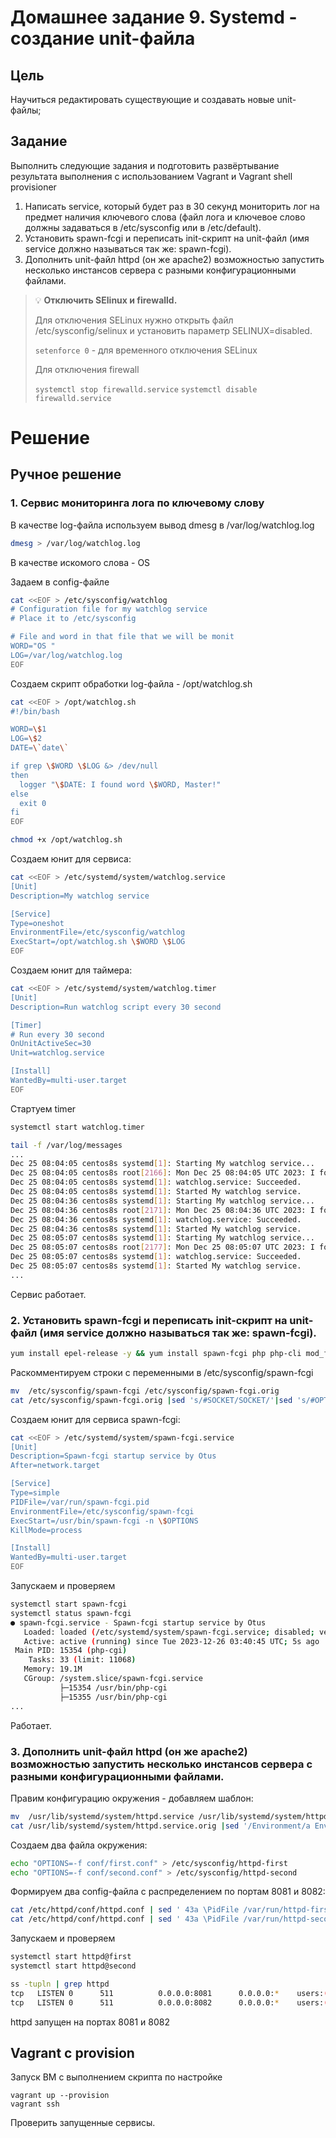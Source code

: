 # Домашнее задание 9. Systemd - создание unit-файла

## Цель

Научиться редактировать существующие и создавать новые unit-файлы;

## Задание

Выполнить следующие задания и подготовить развёртывание результата выполнения с использованием Vagrant и Vagrant shell provisioner

1. Написать service, который будет раз в 30 секунд мониторить лог на предмет наличия ключевого слова (файл лога и ключевое слово должны задаваться в /etc/sysconfig или в /etc/default).
2. Установить spawn-fcgi и переписать init-скрипт на unit-файл (имя service должно называться так же: spawn-fcgi).
3. Дополнить unit-файл httpd (он же apache2) возможностью запустить несколько инстансов сервера с разными конфигурационными файлами.

>💡 **Отключить SElinux и firewalld.**
>
>Для отключения SELinux нужно открыть файл /etc/sysconfig/selinux и установить параметр SELINUX=disabled. 
>
>`setenforce 0` - для временного отключения SELinux
>
>Для отключения firewall
>
>`systemctl stop firewalld.service`
>`systemctl disable firewalld.service`

# Решение

## Ручное решение

### 1. Сервис мониторинга лога по ключевому слову

В качестве log-файла используем вывод dmesg в /var/log/watchlog.log

```bash
dmesg > /var/log/watchlog.log
```

В качестве искомого слова - OS

Задаем в config-файле

```bash
cat <<EOF > /etc/sysconfig/watchlog
# Configuration file for my watchlog service
# Place it to /etc/sysconfig

# File and word in that file that we will be monit
WORD="OS "
LOG=/var/log/watchlog.log
EOF
```

Создаем скрипт обработки log-файла - /opt/watchlog.sh

```bash
cat <<EOF > /opt/watchlog.sh
#!/bin/bash

WORD=\$1
LOG=\$2
DATE=\`date\`

if grep \$WORD \$LOG &> /dev/null
then
  logger "\$DATE: I found word \$WORD, Master!"
else
  exit 0
fi
EOF

chmod +x /opt/watchlog.sh
```

Создаем юнит для сервиса:

```bash
cat <<EOF > /etc/systemd/system/watchlog.service
[Unit]
Description=My watchlog service

[Service]
Type=oneshot
EnvironmentFile=/etc/sysconfig/watchlog
ExecStart=/opt/watchlog.sh \$WORD \$LOG
EOF
```

Создаем юнит для таймера:

```bash
cat <<EOF > /etc/systemd/system/watchlog.timer
[Unit]
Description=Run watchlog script every 30 second

[Timer]
# Run every 30 second
OnUnitActiveSec=30
Unit=watchlog.service

[Install]
WantedBy=multi-user.target
EOF
```

Стартуем timer

```bash
systemctl start watchlog.timer
```

```bash
tail -f /var/log/messages
...
Dec 25 08:04:05 centos8s systemd[1]: Starting My watchlog service...
Dec 25 08:04:05 centos8s root[2166]: Mon Dec 25 08:04:05 UTC 2023: I found word OS, Master!     
Dec 25 08:04:05 centos8s systemd[1]: watchlog.service: Succeeded.
Dec 25 08:04:05 centos8s systemd[1]: Started My watchlog service.
Dec 25 08:04:36 centos8s systemd[1]: Starting My watchlog service...
Dec 25 08:04:36 centos8s root[2171]: Mon Dec 25 08:04:36 UTC 2023: I found word OS, Master!     
Dec 25 08:04:36 centos8s systemd[1]: watchlog.service: Succeeded.
Dec 25 08:04:36 centos8s systemd[1]: Started My watchlog service.
Dec 25 08:05:07 centos8s systemd[1]: Starting My watchlog service...
Dec 25 08:05:07 centos8s root[2177]: Mon Dec 25 08:05:07 UTC 2023: I found word OS, Master!     
Dec 25 08:05:07 centos8s systemd[1]: watchlog.service: Succeeded.
Dec 25 08:05:07 centos8s systemd[1]: Started My watchlog service.
...
```

Сервис работает.

### 2. Установить spawn-fcgi и переписать init-скрипт на unit-файл (имя service должно называться так же: spawn-fcgi).

```bash
yum install epel-release -y && yum install spawn-fcgi php php-cli mod_fcgid httpd -y
```

Раскомментируем строки с переменными в /etc/sysconfig/spawn-fcgi

```bash
mv  /etc/sysconfig/spawn-fcgi /etc/sysconfig/spawn-fcgi.orig
cat /etc/sysconfig/spawn-fcgi.orig |sed 's/#SOCKET/SOCKET/'|sed 's/#OPTIONS/OPTIONS/'>/etc/sysconfig/spawn-fcgi
```

Создаем юнит для сервиса spawn-fcgi:

```bash
cat <<EOF > /etc/systemd/system/spawn-fcgi.service
[Unit]
Description=Spawn-fcgi startup service by Otus
After=network.target

[Service]
Type=simple
PIDFile=/var/run/spawn-fcgi.pid
EnvironmentFile=/etc/sysconfig/spawn-fcgi
ExecStart=/usr/bin/spawn-fcgi -n \$OPTIONS
KillMode=process

[Install]
WantedBy=multi-user.target
EOF
```

Запускаем и проверяем

```bash
systemctl start spawn-fcgi
systemctl status spawn-fcgi
● spawn-fcgi.service - Spawn-fcgi startup service by Otus
   Loaded: loaded (/etc/systemd/system/spawn-fcgi.service; disabled; vendor preset: disabled)
   Active: active (running) since Tue 2023-12-26 03:40:45 UTC; 5s ago
 Main PID: 15354 (php-cgi)
    Tasks: 33 (limit: 11068)
   Memory: 19.1M
   CGroup: /system.slice/spawn-fcgi.service
           ├─15354 /usr/bin/php-cgi
           ├─15355 /usr/bin/php-cgi
...
```

Работает.

### 3. Дополнить unit-файл httpd (он же apache2) возможностью запустить несколько инстансов сервера с разными конфигурационными файлами.

Правим конфигурацию окружения - добавляем шаблон:

```bash
mv  /usr/lib/systemd/system/httpd.service /usr/lib/systemd/system/httpd.service.orig
cat /usr/lib/systemd/system/httpd.service.orig |sed '/Environment/a EnvironmentFile=/etc/sysconfig/httpd-%I'>/usr/lib/systemd/system/httpd.service
```

Создаем два файла окружения:

```bash
echo "OPTIONS=-f conf/first.conf" > /etc/sysconfig/httpd-first
echo "OPTIONS=-f conf/second.conf" > /etc/sysconfig/httpd-second
```

Формируем два config-файла с распределением по портам 8081 и 8082:

```bash
cat /etc/httpd/conf/httpd.conf | sed ' 43a \PidFile /var/run/httpd-first.pid' | sed 's/Listen 80/Listen 8081/' > /etc/httpd/conf/first.conf
cat /etc/httpd/conf/httpd.conf | sed ' 43a \PidFile /var/run/httpd-second.pid' | sed 's/Listen 80/Listen 8082/' > /etc/httpd/conf/second.conf
```

Запускаем и проверяем

```bash
systemctl start httpd@first
systemctl start httpd@second

ss -tupln | grep httpd
tcp   LISTEN 0      511          0.0.0.0:8081      0.0.0.0:*    users:(("httpd",pid=16580,fd=3),("httpd",pid=16579,fd=3),("httpd",pid=16578,fd=3),("httpd",pid=16577,fd=3),("httpd",pid=16575,fd=3))
tcp   LISTEN 0      511          0.0.0.0:8082      0.0.0.0:*    users:(("httpd",pid=16810,fd=3),("httpd",pid=16809,fd=3),("httpd",pid=16808,fd=3),("httpd",pid=16807,fd=3),("httpd",pid=16805,fd=3))
```

httpd запущен на портах 8081 и 8082

## Vagrant с provision

Запуск ВМ с выполнением скрипта по настройке

```
vagrant up --provision
vagrant ssh
```

Проверить запущенные сервисы.